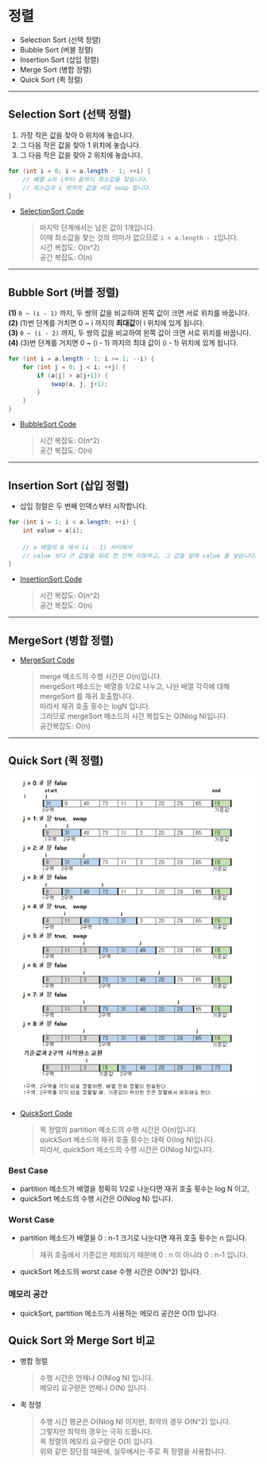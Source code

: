 # 정렬
* Selection Sort (선택 정렬)
* Bubble Sort (버블 정렬)
* Insertion Sort (삽입 정렬)
* Merge Sort (병합 정렬)
* Quick Sort (퀵 정렬)

---

## Selection Sort (선택 정렬)
1. 가장 작은 값을 찾아 0 위치에 놓습니다.
2. 그 다음 작은 값을 찾아 1 위치에 놓습니다.
3. 그 다음 작은 값을 찾아 2 위치에 놓습니다.

```java
for (int i = 0; i < a.length - 1; ++i) {
    // 배열 a의 i부터 끝까지 최소값을 찾습니다.
    // 최소값과 i 위치의 값을 서로 swap 합니다.
}
```
* [SelectionSort Code](/com/study/sort/selection/SelectionSort.java)
    > 마지막 단계에서는 남은 값이 1개입니다.<br>
    이때 최소값을 찾는 것의 의미가 없으므로 ```i < a.length - 1```입니다.<br>
    시간 복잡도: O(n^2)<br>
    공간 복잡도: O(n)

---

## Bubble Sort (버블 정렬)
**(1)** ```0 ~ (i - 1)``` 까지, 두 쌍의 값을 비교하여 왼쪽 값이 크면 서로 위치를 바꿉니다.<br>
**(2)** (1)번 단계를 거치면 0 ~ i 까지의 **최대값**이 i 위치에 있게 됩니다.<br>
**(3)** ```0 ~ (i - 2)``` 까지, 두 쌍의 값을 비교하여 왼쪽 값이 크면 서로 위치를 바꿉니다.<br>
**(4)** (3)번 단계를 거치면 0 ~ (i - 1) 까지의 최대 값이 (i - 1) 위치에 있게 됩니다.

```java
for (int i = a.length - 1; i >= 1; --i) {
    for (int j = 0; j < i; ++j) {
        if (a[j] > a[j+1]) {
            swap(a, j, j+1);
        }
    }
}
```
* [BubbleSort Code](/com/study/sort/bubble/BubbleSort.java)
    > 시간 복잡도: O(n^2)<br>
    공간 복잡도: O(n)

---

## Insertion Sort (삽입 정렬)
* 삽입 정렬은 두 번째 인덱스부터 시작합니다.

```java
for (int i = 1; i < a.length; ++i) {
    int value = a[i];
    
    // a 배열의 0 에서 (i - 1) 사이에서
    // value 보다 큰 값들을 뒤로 한 칸씩 이동하고, 그 값들 앞에 value 를 넣습니다.
}
```
* [InsertionSort Code](/com/study/sort/insertion/InsertionSort.java)
    > 시간 복잡도: O(n^2)<br>
    공간 복잡도: O(n)

---

## MergeSort (병합 정렬)
* [MergeSort Code](/com/study/sort/merge/MergeSort.java)
    > merge 메소드의 수행 시간은 O(n)입니다.<br>
    mergeSort 메소드는 배열을 1/2로 나누고, 나뉜 배열 각각에 대해 mergeSort 를 재귀 호출합니다.<br>
    따라서 재귀 호출 횟수는 logN 입니다.<br>
    그러므로 mergeSort 메소드의 시간 복잡도는 O(Nlog N)입니다.<br>
    공간복잡도: O(n)

---

## Quick Sort (퀵 정렬)
![QuickSort](../../../../img/QuickSort.png)
* [QuickSort Code](/com/study/sort/quick/QuickSort.java)
    > 퀵 정렬의 partition 메소드의 수행 시간은 O(n)입니다.<br>
    quickSort 메소드의 재귀 호출 횟수는 대략 O(log N)입니다.<br>
    따라서, quickSort 메소드의 수행 시간은 O(Nlog N)입니다.

### Best Case
* partition 메소드가 배열을 정확히 1/2로 나눈다면 재귀 호출 횟수는 log N 이고,
* quickSort 메소드의 수행 시간은 O(Nlog N) 입니다.

### Worst Case
* partition 메소드가 배열을 0 : n-1 크기로 나눈다면 재귀 호출 횟수는 n 입니다.
    > 재귀 호출에서 기준값은 제외되기 때문에 0 : n 이 아니라 0 : n-1 입니다.
* quickSort 메소드의 worst case 수행 시간은 O(N^2) 입니다.

### 메모리 공간
* quickSort, partition 메소드가 사용하는 메모리 공간은 O(1) 입니다.

## Quick Sort 와 Merge Sort 비교
* 병합 정렬
    > 수행 시간은 언제나 O(Nlog N) 입니다.<br>
    메모리 요구량은 언제나 O(N) 입니다.
* 퀵 정렬
    > 수행 시간 평균은 O(Nlog N) 이지만, 최악의 경우 O(N^2) 입니다.<br>
    그렇지만 최악의 경우는 극히 드뭅니다.<br>
    퀵 정렬의 메모리 요구량은 O(1) 입니다.<br>
    위와 같은 장단점 때문에, 실무에서는 주로 퀵 정렬을 사용합니다.